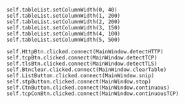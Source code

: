         self.tableList.setColumnWidth(0, 40)
        self.tableList.setColumnWidth(1, 200)
        self.tableList.setColumnWidth(2, 200)
        self.tableList.setColumnWidth(3, 150)
        self.tableList.setColumnWidth(4, 100)
        self.tableList.setColumnWidth(5, 500)

        self.HttpBtn.clicked.connect(MainWindow.detectHTTP)
        self.tcpBtn.clicked.connect(MainWindow.detectTCP)
        self.tlsBtn.clicked.connect(MainWindow.detectTLS)
        self.Btnclear.clicked.connect(MainWindow.clearTable)
        self.ListButton.clicked.connect(MainWindow.snip)
        self.stpButton.clicked.connect(MainWindow.stop)
        self.CtnButton.clicked.connect(MainWindow.continuous)
        self.tcpConBtn.clicked.connect(MainWindow.continuousTCP)

